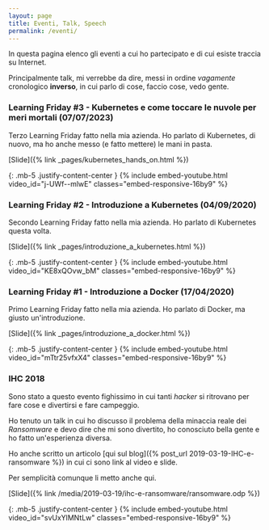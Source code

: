 ```yaml
---
layout: page
title: Eventi, Talk, Speech
permalink: /eventi/
---
```


In questa pagina elenco gli eventi a cui ho partecipato e di cui esiste traccia su Internet.

Principalmente talk, mi verrebbe da dire, messi in ordine *vagamente* cronologico **inverso**, in cui parlo di cose, faccio cose, vedo gente.

### Learning Friday #3 - Kubernetes e come toccare le nuvole per meri mortali (07/07/2023)

Terzo Learning Friday fatto nella mia azienda. Ho parlato di Kubernetes, di nuovo, ma ho anche messo (e fatto mettere) le mani in pasta.

[Slide]({% link _pages/kubernetes_hands_on.html %})

{: .mb-5 .justify-content-center }
{% include embed-youtube.html video_id="j-UWf--mlwE" classes="embed-responsive-16by9" %}

### Learning Friday #2 - Introduzione a Kubernetes (04/09/2020)

Secondo Learning Friday fatto nella mia azienda. Ho parlato di Kubernetes questa volta.

[Slide]({% link _pages/introduzione_a_kubernetes.html %})

{: .mb-5 .justify-content-center }
{% include embed-youtube.html video_id="KE8xQOvw_bM" classes="embed-responsive-16by9" %}

### Learning Friday #1 - Introduzione a Docker (17/04/2020)

Primo Learning Friday fatto nella mia azienda. Ho parlato di Docker, ma giusto un'introduzione.

[Slide]({% link _pages/introduzione_a_docker.html %})

{: .mb-5 .justify-content-center }
{% include embed-youtube.html video_id="mTtr25vfxX4" classes="embed-responsive-16by9" %}

### IHC 2018

Sono stato a questo evento fighissimo in cui tanti *hacker* si ritrovano per fare cose e divertirsi e fare campeggio.

Ho tenuto un talk in cui ho discusso il problema della minaccia reale dei *Ransomware* e devo dire che mi sono divertito, ho conosciuto bella gente e ho fatto un'esperienza diversa.

Ho anche scritto un articolo [qui sul blog]({% post_url 2019-03-19-IHC-e-ransomware %}) in cui ci sono link al video e slide.

Per semplicità comunque li metto anche qui.

[Slide]({% link /media/2019-03-19/ihc-e-ransomware/ransomware.odp %})

{: .mb-5 .justify-content-center }
{% include embed-youtube.html video_id="svUxYlMNtLw" classes="embed-responsive-16by9" %}
